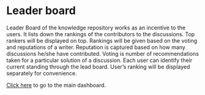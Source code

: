 # Leader board

Leader Board of the knowledge repository works as an incentive to the users. It lists down the rankings of the contributors to the discussions. Top rankers will be displayed on top. Rankings will be given based on the voting and reputations of a writer. Reputation is captured based on how many discussions he/she have contributed. Voting is number of recommendations taken for a particular solution of a discussion. Each user can identify their current standing through the lead board. User’s ranking will be displayed separately for convenience.

[Click here](README.md) to go to the main dashboard.
